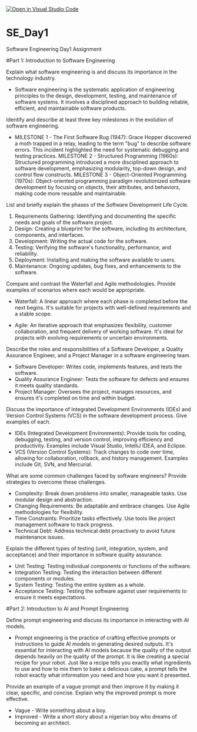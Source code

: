 [![Open in Visual Studio Code](https://classroom.github.com/assets/open-in-vscode-2e0aaae1b6195c2367325f4f02e2d04e9abb55f0b24a779b69b11b9e10269abc.svg)](https://classroom.github.com/online_ide?assignment_repo_id=15563535&assignment_repo_type=AssignmentRepo)
# SE_Day1
Software Engineering Day1 Assignment

#Part 1: Introduction to Software Engineering

Explain what software engineering is and discuss its importance in the technology industry.
 - Software engineering is the systematic application of engineering principles to the design, development, testing, and maintenance of software systems. It involves a disciplined approach to building reliable, efficient, and maintainable software products. 

Identify and describe at least three key milestones in the evolution of software engineering.
- MILESTONE 1 -  The First Software Bug (1947): Grace Hopper discovered a moth trapped in a relay, leading to the term "bug" to describe software errors. This incident highlighted the need for systematic debugging and testing practices.
MILESTONE 2 - Structured Programming (1960s): Structured programming introduced a more disciplined approach to software development, emphasizing modularity, top-down design, and control flow constructs.
MILESTONE 3 - Object-Oriented Programming (1970s): Object-oriented programming paradigm revolutionized software development by focusing on objects, their attributes, and behaviors, making code more reusable and maintainable.

List and briefly explain the phases of the Software Development Life Cycle.
1. Requirements Gathering: Identifying and documenting the specific needs and goals of the software project.
2. Design: Creating a blueprint for the software, including its architecture, components, and interfaces.
3. Development: Writing the actual code for the software.
4. Testing: Verifying the software's functionality, performance, and reliability.
5. Deployment: Installing and making the software available to users.
6. Maintenance: Ongoing updates, bug fixes, and enhancements to the software.


Compare and contrast the Waterfall and Agile methodologies. Provide examples of scenarios where each would be appropriate.
- Waterfall: A linear approach where each phase is completed before the next begins. It's suitable for projects with well-defined requirements and a stable scope.

- Agile: An iterative approach that emphasizes flexibility, customer collaboration, and frequent delivery of working software. It's ideal for projects with evolving requirements or uncertain environments.


Describe the roles and responsibilities of a Software Developer, a Quality Assurance Engineer, and a Project Manager in a software engineering team.
- Software Developer: Writes code, implements features, and tests the software.
- Quality Assurance Engineer: Tests the software for defects and ensures it meets quality standards.
- Project Manager: Oversees the project, manages resources, and ensures it's completed on time and within budget.

Discuss the importance of Integrated Development Environments (IDEs) and Version Control Systems (VCS) in the software development process. Give examples of each.
- IDEs (Integrated Development Environments): Provide tools for coding, debugging, testing, and version control, improving efficiency and productivity. Examples include Visual Studio, IntelliJ IDEA, and Eclipse.
- VCS (Version Control Systems): Track changes to code over time, allowing for collaboration, rollback, and history management. Examples include Git, SVN, and Mercurial.

What are some common challenges faced by software engineers? Provide strategies to overcome these challenges.
- Complexity: Break down problems into smaller, manageable tasks. Use modular design and abstraction.
- Changing Requirements: Be adaptable and embrace changes. Use Agile methodologies for flexibility.
- Time Constraints: Prioritize tasks effectively. Use tools like project management software to track progress.
- Technical Debt: Address technical debt proactively to avoid future maintenance issues.

Explain the different types of testing (unit, integration, system, and acceptance) and their importance in software quality assurance.
- Unit Testing: Testing individual components or functions of the software.
- Integration Testing: Testing the interaction between different components or modules.
- System Testing: Testing the entire system as a whole.
- Acceptance Testing: Testing the software against user requirements to ensure it meets expectations.   


#Part 2: Introduction to AI and Prompt Engineering


Define prompt engineering and discuss its importance in interacting with AI models.
- Prompt engineering is the practice of crafting effective prompts or instructions to guide AI models in generating desired outputs. It's essential for interacting with AI models because the quality of the output depends heavily on the quality of the prompt.
It is like creating a special recipe for your robot. Just like a recipe tells you exactly what ingredients to use and how to mix them to bake a delicious cake, a prompt tells the robot exactly what information you need and how you want it presented.

Provide an example of a vague prompt and then improve it by making it clear, specific, and concise. Explain why the improved prompt is more effective.
- Vague - Write something about a boy.
- Improved - Write a short story about a nigerian boy who dreams of becoming an architect.


